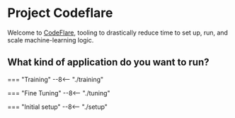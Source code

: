 # Project Codeflare

Welcome to
[CodeFlare](https://research.ibm.com/blog/codeflare-ml-experiments),
tooling to drastically reduce time to set up, run, and scale
machine-learning logic.

## What kind of application do you want to run?

=== "Training"
    --8<-- "./training"

=== "Fine Tuning"
    --8<-- "./tuning"

=== "Initial setup"
    --8<-- "./setup"
